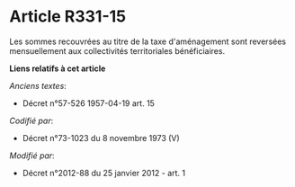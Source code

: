 # Article R331-15

Les sommes recouvrées au titre de la taxe d'aménagement sont reversées mensuellement aux collectivités territoriales
bénéficiaires.

**Liens relatifs à cet article**

_Anciens textes_:

  - Décret n°57-526 1957-04-19 art. 15

_Codifié par_:

  - Décret n°73-1023 du 8 novembre 1973 (V)

_Modifié par_:

  - Décret n°2012-88 du 25 janvier 2012 - art. 1
